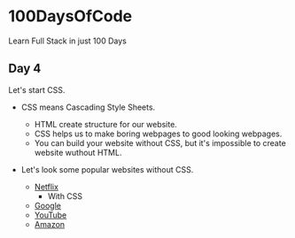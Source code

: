 # 100DaysOfCode
Learn Full Stack in just 100 Days

## Day 4
Let's start CSS.
- CSS means Cascading Style Sheets.
  - HTML create structure for our website.
  - CSS helps us to make boring webpages to good looking webpages.
  - You can build your website without CSS, but it's impossible to create website wuthout HTML.

- Let's look some popular websites without CSS.
  
  -  [Netflix](https://www.netflix.com/in/) 
     -  With CSS
  -  [Google](https://google.com/) 
  -  [YouTube](https://youtube.com/) 
  -  [Amazon](https://amazom.com/) 


